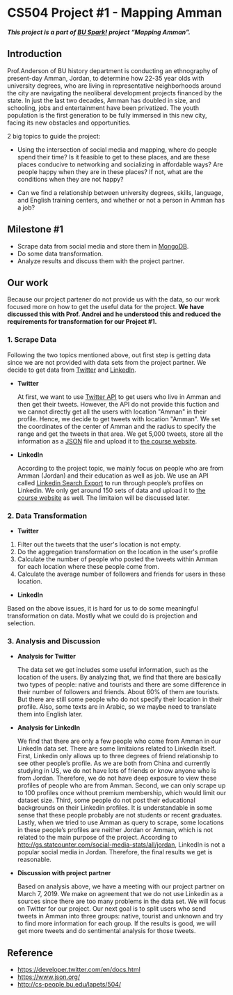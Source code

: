 # CS504 Project #1 - Mapping Amman
***This project is a part of [BU Spark!](http://www.bu.edu/spark/) project “Mapping Amman”.***

## Introduction
Prof.Anderson of BU history department is conducting an ethnography of present-day Amman, Jordan, to determine how 22-35 year olds with university degrees, who are living in representative neighborhoods around the city are navigating the neoliberal development projects financed by the state.  In just the last two decades, Amman has doubled in size, and schooling, jobs and entertainment have been privatized. The youth population is the first generation to be fully immersed in this new city, facing its new obstacles and opportunities. 

2 big topics to guide the project:

- Using the intersection of social media and mapping, where do people spend their time? Is it feasible to get to these places, and are these places conducive to networking and socializing in affordable ways? Are people happy when they are in these places? If not, what are the conditions when they are not happy?

- Can we find a relationship between university degrees, skills, language, and English training centers, and whether or not a person in Amman has a job?

## Milestone #1
- Scrape data from social media and store them in [MongoDB](https://www.mongodb.com/).
- Do some data transformation.
- Analyze results and discuss them with the project partner.

## Our work
Because our project partener do not provide us with the data, so our work focused more on how to get the useful data for the project. **We have discussed this with Prof. Andrei and he understood this and reduced the requirements for transformation for our Project #1.**

### 1. Scrape Data
Following the two topics mentioned above, out first step is getting data since we are not provided with data sets from the project partner. We decide to get data from [Twitter](https://twitter.com/?lang=en) and [LinkedIn](https://www.linkedin.com/).

- **Twitter**

  At first, we want to use [Twitter API](https://developer.twitter.com/content/developer-twitter/en.html) to get users who live in Amman and then get their tweets. However, the API do not provide this fuction and we cannot directly get all the users with location "Amman" in their profile. Hence, we decide to get tweets with location "Amman". We set the coordinates of the center of Amman and the radius to specify the range and get the tweets in that area. We get 5,000 tweets, store all the information as a [JSON](https://www.json.org/) file and upload it to [the course website](http://datamechanics.io/data/tweets_amman.json).

- **LinkedIn**

  According to the project topic, we mainly focus on people who are from Amman (Jordan) and their education as well as job. We use an API called [Linkedin Search
Export](https://phantombuster.com/api-store/3149/linkedin-search-export) to run through people’s profiles on Linkedin. We only get around 150 sets of data and upload it to [the course website](http://datamechanics.io/data/linkedindataset.json) as well. The limitaion will be discussed later.

### 2. Data Transformation
- **Twitter**

1. Filter out the tweets that the user's location is not empty.
2. Do the aggregation transformation on the location in the user's profile
3. Calculate the number of people who posted the tweets within Amman for each location where these people come from.
4. Calculate the average number of followers and friends for users in these location.

- **LinkedIn**

Based on the above issues, it is hard for us to do some meaningful transformation on data. Mostly what we could do is projection and selection.

### 3. Analysis and Discussion
- **Analysis for Twitter**

  The data set we get includes some useful information, such as the location of the users. By analyzing that, we find that there are basically two types of people: native and tourists and there are some difference in their number of followers and friends. About 60% of them are tourists. But there are still some people who do not specify their location in their profile. Also, some texts are in Arabic, so we maybe need to translate them into English later.

- **Analysis for LinkedIn**

  We find that there are only a few people who come from Amman in our LinkedIn data set. There are some limitaions related to LinkedIn itself. First, Linkedin only allows up to three degrees of friend relationship to see other people’s profile. As we are both from China and currently studying in US, we do not have lots of friends or know anyone who is from Jordan. Therefore, we do not have deep exposure to view these profiles of people who are from Amman. Second, we can only scrape up to 100 profiles once without premium membership, which would limit our dataset size. Third, some people do not post their educational backgrounds on their Linkedin profiles. It is understandable in some sense that these people probably are not students or recent graduates. Lastly, when we tried to use Amman as query to scrape, some locations in these people’s profiles are neither Jordan or Amman, which is not related to the main purpose of the project. According to http://gs.statcounter.com/social-media-stats/all/jordan, LinkedIn is not a popular social media in Jordan. Therefore, the final results we get is reasonable.

- **Discussion with project partner**

  Based on analysis above, we have a meeting with our project partner on March 7, 2019. We make on agreement that we do not use Linkedin as a sources since there are too many problems in the data set. We will focus on Twitter for our project. Our next goal is to split users who send tweets in Amman into three groups: native, tourist and unknown and try to find more information for each group. If the results is good, we will get more tweets and do sentimental analysis for those tweets.
  
 ## Reference
 - https://developer.twitter.com/en/docs.html
 - https://www.json.org/
 - http://cs-people.bu.edu/lapets/504/
